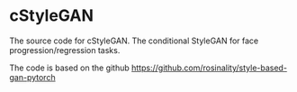# cStyleGAN
The source code for cStyleGAN.
The conditional StyleGAN for face progression/regression tasks.

The code is based on the github https://github.com/rosinality/style-based-gan-pytorch
